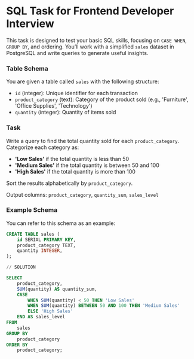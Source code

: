 # SQL Task for Frontend Developer Interview

This task is designed to test your basic SQL skills, focusing on `CASE WHEN`, `GROUP BY`, and ordering. You’ll work with a simplified `sales` dataset in PostgreSQL and write queries to generate useful insights.

### Table Schema

You are given a table called `sales` with the following structure:

- `id` (integer): Unique identifier for each transaction
- `product_category` (text): Category of the product sold (e.g., 'Furniture', 'Office Supplies', 'Technology')
- `quantity` (integer): Quantity of items sold

### Task

Write a query to find the total quantity sold for each `product_category`. 
Categorize each category as:
  - **'Low Sales'** if the total quantity is less than 50
  - **'Medium Sales'** if the total quantity is between 50 and 100
  - **'High Sales'** if the total quantity is more than 100
  
Sort the results alphabetically by `product_category`.

Output columns: `product_category`, `quantity_sum`, `sales_level`

### Example Schema

You can refer to this schema as an example:

```sql
CREATE TABLE sales (
    id SERIAL PRIMARY KEY,
    product_category TEXT,
    quantity INTEGER,
);

// SOLUTION

SELECT 
    product_category,
    SUM(quantity) AS quantity_sum,
    CASE 
        WHEN SUM(quantity) < 50 THEN 'Low Sales'
        WHEN SUM(quantity) BETWEEN 50 AND 100 THEN 'Medium Sales'
        ELSE 'High Sales'
    END AS sales_level
FROM 
    sales
GROUP BY 
    product_category
ORDER BY 
    product_category;
